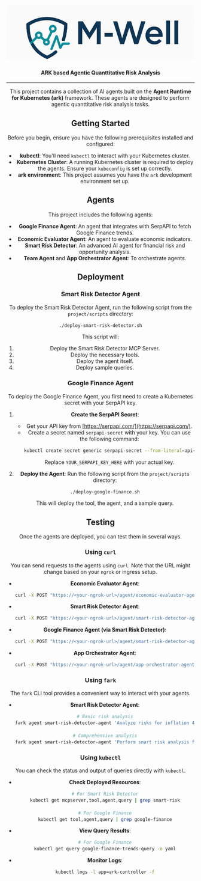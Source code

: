 <div align="center">
  <h1 align="center"><img src="./project/logo.jpeg"></img></h1>
  <h4 align="center">ARK based Agentic Quanttitative Risk Analysis</h4>
  <hr>

This project contains a collection of AI agents built on the **Agent Runtime for Kubernetes (ark)** framework. These agents are designed to perform agentic quanttitative risk analysis tasks.

## Getting Started

Before you begin, ensure you have the following prerequisites installed and configured:

*   **kubectl**: You'll need `kubectl` to interact with your Kubernetes cluster.
*   **Kubernetes Cluster**: A running Kubernetes cluster is required to deploy the agents. Ensure your `kubeconfig` is set up correctly.
*   **ark environment**: This project assumes you have the `ark` development environment set up.

## Agents

This project includes the following agents:
*   **Google Finance Agent**: An agent that integrates with SerpAPI to fetch Google Finance trends.
*   **Economic Evaluator Agent**: An agent to evaluate economic indicators.
*   **Smart Risk Detector**: An advanced AI agent for financial risk and opportunity analysis.
*   **Team Agent** and **App Orchestrator Agent**: To orchestrate agents.

## Deployment

### Smart Risk Detector Agent

To deploy the Smart Risk Detector Agent, run the following script from the `project/scripts` directory:

```bash
./deploy-smart-risk-detector.sh
```

This script will:
1.  Deploy the Smart Risk Detector MCP Server.
2.  Deploy the necessary tools.
3.  Deploy the agent itself.
4.  Deploy sample queries.

### Google Finance Agent

To deploy the Google Finance Agent, you first need to create a Kubernetes secret with your SerpAPI key.

1.  **Create the SerpAPI Secret**:
    *   Get your API key from [https://serpapi.com/](https://serpapi.com/).
    *   Create a secret named `serpapi-secret` with your key. You can use the following command:
        ```bash
        kubectl create secret generic serpapi-secret --from-literal=api-key='YOUR_SERPAPI_KEY_HERE'
        ```
        Replace `YOUR_SERPAPI_KEY_HERE` with your actual key.

2.  **Deploy the Agent**:
    Run the following script from the `project/scripts` directory:
    ```bash
    ./deploy-google-finance.sh
    ```
    This will deploy the tool, the agent, and a sample query.

## Testing

Once the agents are deployed, you can test them in several ways.

### Using `curl`

You can send requests to the agents using `curl`. Note that the URL might change based on your `ngrok` or ingress setup.

*   **Economic Evaluator Agent**:
    ```bash
    curl -X POST "https://<your-ngrok-url>/agent/economic-evaluator-agent" -H "Content-Type: application/json" -d '{ "input": "evaluate new values of inflation (0.5 update 10%), exchange rate (0.6 update 20%)" }'
    ```

*   **Smart Risk Detector Agent**:
    ```bash
    curl -X POST "https://<your-ngrok-url>/agent/smart-risk-detector-agent" -H "Content-Type: application/json" -d '{ "input": "Analyze risks: inflation 3.2%, interest rate 4.5%, exchange rate 1.15" }'
    ```

*   **Google Finance Agent (via Smart Risk Detector)**:
    ```bash
    curl -X POST "https://<your-ngrok-url>/agent/smart-risk-detector-agent/agent/google-finance-agent" -H "Content-Type: application/json" -d '{ "input": "what are the trends in morocco" }'
    ```
*   **App Orchestrator Agent**:
    ```bash
    curl -X POST "https://<your-ngrok-url>/agent/app-orchestrator-agent" -H "Content-Type: application/json" -d '{ "input": "what you want !" }'
    ```


### Using `fark`

The `fark` CLI tool provides a convenient way to interact with your agents.

*   **Smart Risk Detector Agent**:
    ```bash
    # Basic risk analysis
    fark agent smart-risk-detector-agent 'Analyze risks for inflation 4.5%, interest rate 5.2%, exchange rate 1.15'

    # Comprehensive analysis
    fark agent smart-risk-detector-agent 'Perform smart risk analysis for TechCorp with inflation 3.2%, rates 4.5%, FX 1.15'
    ```

### Using `kubectl`

You can check the status and output of queries directly with `kubectl`.

*   **Check Deployed Resources**:
    ```bash
    # For Smart Risk Detector
    kubectl get mcpserver,tool,agent,query | grep smart-risk

    # For Google Finance
    kubectl get tool,agent,query | grep google-finance
    ```

*   **View Query Results**:
    ```bash
    # For Google Finance
    kubectl get query google-finance-trends-query -o yaml
    ```

*   **Monitor Logs**:
    ```bash
    kubectl logs -l app=ark-controller -f
    ```
